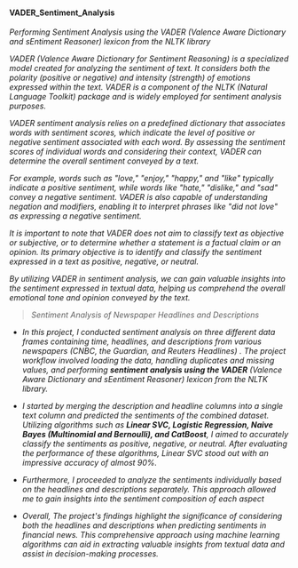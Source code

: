 #### VADER_Sentiment_Analysis
*Performing Sentiment Analysis using the VADER (Valence Aware Dictionary and sEntiment Reasoner) lexicon from the NLTK library*

*VADER (Valence Aware Dictionary for Sentiment Reasoning) is a specialized model created for analyzing the sentiment of text. It considers both the polarity (positive or negative) and intensity (strength) of emotions expressed within the text. VADER is a component of the NLTK (Natural Language Toolkit) package and is widely employed for sentiment analysis purposes.*

*VADER sentiment analysis relies on a predefined dictionary that associates words with sentiment scores, which indicate the level of positive or negative sentiment associated with each word. By assessing the sentiment scores of individual words and considering their context, VADER can determine the overall sentiment conveyed by a text.*

*For example, words such as "love," "enjoy," "happy," and "like" typically indicate a positive sentiment, while words like "hate," "dislike," and "sad" convey a negative sentiment. VADER is also capable of understanding negation and modifiers, enabling it to interpret phrases like "did not love" as expressing a negative sentiment.*

*It is important to note that VADER does not aim to classify text as objective or subjective, or to determine whether a statement is a factual claim or an opinion. Its primary objective is to identify and classify the sentiment expressed in a text as positive, negative, or neutral.*

*By utilizing VADER in sentiment analysis, we can gain valuable insights into the sentiment expressed in textual data, helping us comprehend the overall emotional tone and opinion conveyed by the text.*

> *Sentiment Analysis of Newspaper Headlines and Descriptions*

* *In this project, I conducted sentiment analysis on three different data frames containing time, headlines, and descriptions from various newspapers (CNBC, the Guardian, and Reuters Headlines) . The project workflow involved loading the data, handling duplicates and missing values, and performing **sentiment analysis using the VADER** (Valence Aware Dictionary and sEentiment Reasoner) lexicon from the NLTK library.*

* *I started by merging the description and headline columns into a single text column and predicted the sentiments of the combined dataset. Utilizing algorithms such as **Linear SVC, Logistic Regression, Naive Bayes (Multinomial and Bernoulli), and CatBoost**, I aimed to accurately classify the sentiments as positive, negative, or neutral. After evaluating the performance of these algorithms, Linear SVC stood out with an impressive accuracy of almost 90%.*

* *Furthermore, I proceeded to analyze the sentiments individually based on the headlines and descriptions separately. This approach allowed me to gain insights into the sentiment composition of each aspect*

* *Overall, The project's findings highlight the significance of considering both the headlines and descriptions when predicting sentiments in financial news. This comprehensive approach using machine learning algorithms can aid in extracting valuable insights from textual data and assist in decision-making processes.*

